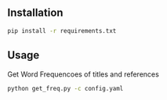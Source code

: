 ## Installation

```bash
pip install -r requirements.txt
```

## Usage
Get Word Frequencoes of titles and references
```bash
python get_freq.py -c config.yaml
```